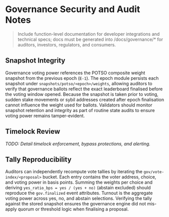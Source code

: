 # Governance Security and Audit Notes

> Include function-level documentation for developer integrations and technical specs; docs must be generated into /docs/governance/* for auditors, investors, regulators, and consumers.

## Snapshot Integrity

Governance voting power references the POTSO composite weight snapshot from the
previous epoch (`E-1`). The epoch module persists each snapshot under
`snapshots/potso/<epoch>/weights`, allowing auditors to verify that governance
ballots reflect the exact leaderboard finalised before the voting window
opened. Because the snapshot is taken prior to voting, sudden stake movements or
sybil addresses created after epoch finalisation cannot influence the weight
used for ballots. Validators should monitor snapshot retention and integrity as
part of routine state audits to ensure voting power remains tamper-evident.

## Timelock Review

_TODO: Detail timelock enforcement, bypass protections, and alerting._

## Tally Reproducibility

Auditors can independently recompute vote tallies by iterating the
`gov/vote-index/<proposal>` bucket. Each entry contains the voter address,
choice, and voting power in basis points. Summing the weights per choice and
deriving `yes_ratio_bps = yes / (yes + no)` (abstain excluded) should reproduce
the `gov.finalized` event attributes. Turnout is the aggregate voting power
across yes, no, and abstain selections. Verifying the tally against the stored
snapshot ensures the governance engine did not mis-apply quorum or threshold
logic when finalising a proposal.
